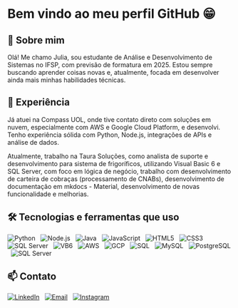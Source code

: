 
# Bem vindo ao meu perfil GitHub 😁


## 👋 Sobre mim

Olá! Me chamo Julia, sou estudante de Análise e Desenvolvimento de Sistemas no IFSP, com previsão de formatura em 2025. Estou sempre buscando aprender coisas novas e, atualmente, focada em desenvolver ainda mais minhas habilidades técnicas.

## 💼 Experiência  

Já atuei na Compass UOL, onde tive contato direto com soluções em nuvem, especialmente com AWS e Google Cloud Platform, e desenvolvi. Tenho experiência sólida com Python, Node.js, integrações de APIs e análise de dados.

Atualmente, trabalho na Taura Soluções, como analista de suporte e desenvolvimento para sistema de frigoríficos, utilizando Visual Basic 6 e SQL Server, com foco em lógica de negócio, trabalho com desenvolvimento de carteira de cobraças (processamento de CNABs), desenvolvimento de documentação em mkdocs - Material, desenvolvimento de novas funcionalidade e melhorias.

## 🛠️ Tecnologias e ferramentas que uso  
![Python](https://img.shields.io/badge/-Python-3776AB?style=flat&logo=python&logoColor=white)
&nbsp;
![Node.js](https://img.shields.io/badge/-Node.js-339933?style=flat&logo=node.js&logoColor=white)
&nbsp;
![Java](https://img.shields.io/badge/-Java-007396?style=flat&logo=java&logoColor=white)
&nbsp;
![JavaScript](https://img.shields.io/badge/-JavaScript-F7DF1E?style=flat&logo=javascript&logoColor=black)
&nbsp;
![HTML5](https://img.shields.io/badge/-HTML5-E34F26?style=flat&logo=html5&logoColor=white)
&nbsp;
![CSS3](https://img.shields.io/badge/-CSS3-1572B6?style=flat&logo=css3&logoColor=white)
&nbsp;
![SQL Server](https://img.shields.io/badge/-SQL%20Server-CC2927?style=flat&logo=microsoftsqlserver&logoColor=white)
&nbsp;
![VB6](https://img.shields.io/badge/-Visual%20Basic%206-954AAF?style=flat&logo=visualstudio&logoColor=white)
&nbsp;
![AWS](https://img.shields.io/badge/-AWS-232F3E?style=flat&logo=amazonaws&logoColor=white)
&nbsp;
![GCP](https://img.shields.io/badge/-Google%20Cloud-4285F4?style=flat&logo=googlecloud&logoColor=white)
&nbsp;
![SQL](https://img.shields.io/badge/-SQL-003B57?style=flat&logo=postgresql&logoColor=white)
&nbsp;
![MySQL](https://img.shields.io/badge/-MySQL-4479A1?style=flat&logo=mysql&logoColor=white)
&nbsp;
![PostgreSQL](https://img.shields.io/badge/-PostgreSQL-336791?style=flat&logo=postgresql&logoColor=white)
&nbsp;
![SQL Server](https://img.shields.io/badge/-SQL%20Server-CC2927?style=flat&logo=microsoftsqlserver&logoColor=white)


<!-- 
## 🚀 Aprendizados em andamento
Atualmente estou aprofundando meus conhecimentos em machine learning, visão computacional usando Python e OpenCV. -->

## 📫 Contato  
[![LinkedIn](https://img.shields.io/badge/-LinkedIn-%230077B5?style=for-the-badge&logo=linkedin&logoColor=white)](https://www.linkedin.com/in/juliasilvass/) 
&nbsp; 
[![Email](https://img.shields.io/badge/Gmail-D14836?style=for-the-badge&logo=gmail&logoColor=white)](mailto:juliasilvass01@gmail.com)
&nbsp;
[![Instagram](https://img.shields.io/badge/-Instagram-%23E4405F?style=for-the-badge&logo=instagram&logoColor=white)](https://www.instagram.com/xuuulinha_/)
